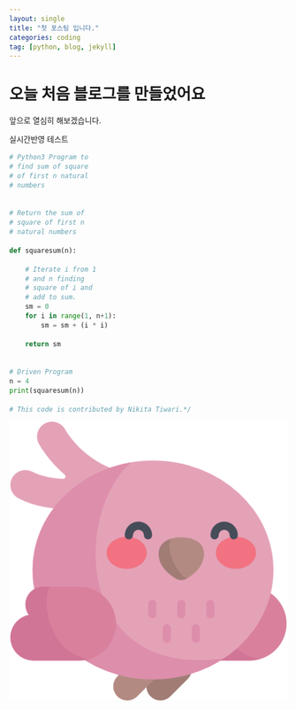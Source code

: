 ```yaml
---
layout: single
title: "첫 포스팅 입니다."
categories: coding
tag: [python, blog, jekyll]
---
```

# 오늘 처음 블로그를 만들었어요

앞으로 열심히 해보겠습니다.

실시간반영 테스트

```python
# Python3 Program to
# find sum of square
# of first n natural
# numbers


# Return the sum of
# square of first n
# natural numbers

def squaresum(n):

    # Iterate i from 1
    # and n finding
    # square of i and
    # add to sum.
    sm = 0
    for i in range(1, n+1):
        sm = sm + (i * i)

    return sm


# Driven Program
n = 4
print(squaresum(n))

# This code is contributed by Nikita Tiwari.*/
```

![bird](../images/2025-02-12-first/bird.png)
